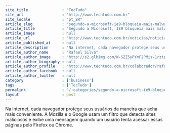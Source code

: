 ```yaml
---
site_title               : "TecTudo"
site_url                 : "http://www.techtudo.com.br"
site_locale              : "pt_BR"
article_slug             : "segundo-a-microsoft-ie9-bloqueia-mais-malware-do-que-o-chrome"
article_title            : "Segundo a Microsoft, IE9 bloqueia mais malware do que o Chrome"
article_image            : null
article_url              : "http://www.techtudo.com.br/noticias/noticia/2011/10/segundo-microsoft-ie9-bloqueia-mais-malware-do-que-o-chrome.html"
article_published_at     : null
article_description      : "Na internet, cada navegador protege seus usuários da maneira que acha mais conveniente. A Mozilla e o Google usam um filtro que detecta sites maliciosos e exibe uma mensagem quando um usuário tenta acessar essas páginas pelo Firefox ou Chrome."
article_author_name      : "Rafael Silva"
article_author_image     : "http://s2.glbimg.com/W-SZZ5yPYmF2PMis-1rztplAXAI=/30x30/s2.glbimg.com/Qwk1F19fdspKvf7rHmY9NsBLm-8=/140x140/s.glbimg.com/po/tt2/f/original/2013/11/12/thumb3_1.png"
article_author_biography : null
article_author_profile   : "http://www.techtudo.com.br/colaborador/rafael-silva.html"
article_author_facebook  : null
article_author_twitter   : null
category                 : ['business']
tags                     : ['TecTudo']
permalink                : "/:categories/segundo-a-microsoft-ie9-bloqueia-mais-malware-do-que-o-chrome/"
layout                   : post
---
```


Na internet, cada navegador protege seus usuários da maneira que acha mais conveniente. A Mozilla e o Google usam um filtro que detecta sites maliciosos e exibe uma mensagem quando um usuário tenta acessar essas páginas pelo Firefox ou Chrome.
